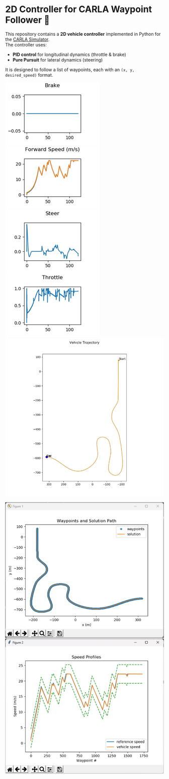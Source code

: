 # 2D Controller for CARLA Waypoint Follower 🚗

This repository contains a **2D vehicle controller** implemented in Python for the [CARLA Simulator](https://carla.org/).  
The controller uses:

- **PID control** for longitudinal dynamics (throttle & brake)  
- **Pure Pursuit** for lateral dynamics (steering)  

It is designed to follow a list of waypoints, each with an `(x, y, desired_speed)` format.

![brake_output](https://github.com/GrandEchoWhiskey/uot-self_driving_cars-labs/blob/main/Course1/Course1FinalProject/controller_output/brake_output.png)
![forward speed](https://github.com/GrandEchoWhiskey/uot-self_driving_cars-labs/blob/main/Course1/Course1FinalProject/controller_output/forward_speed.png)
![steer output](https://github.com/GrandEchoWhiskey/uot-self_driving_cars-labs/blob/main/Course1/Course1FinalProject/controller_output/steer_output.png)
![throttle output](https://github.com/GrandEchoWhiskey/uot-self_driving_cars-labs/blob/main/Course1/Course1FinalProject/controller_output/throttle_output.png)
![trajectory](https://github.com/GrandEchoWhiskey/uot-self_driving_cars-labs/blob/main/Course1/Course1FinalProject/controller_output/trajectory.png)

![waypoints](https://github.com/GrandEchoWhiskey/uot-self_driving_cars-labs/blob/main/Course1/Course1FinalProject/fig1.png)
![speed profiles](https://github.com/GrandEchoWhiskey/uot-self_driving_cars-labs/blob/main/Course1/Course1FinalProject/fig2.png)

